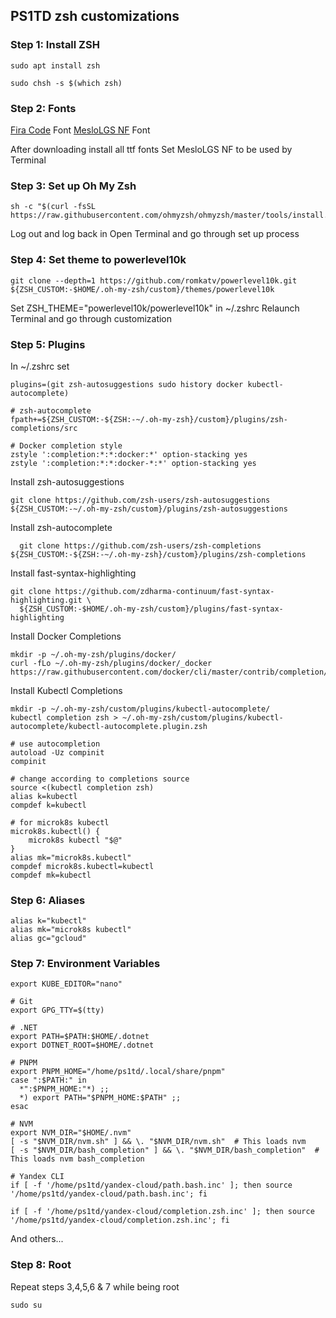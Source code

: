 ## PS1TD zsh customizations

### Step 1: Install ZSH

```
sudo apt install zsh
```

```
sudo chsh -s $(which zsh)
```

### Step 2: Fonts

[Fira Code](https://github.com/tonsky/FiraCode) Font
[MesloLGS NF](https://github.com/romkatv/powerlevel10k#fonts) Font

After downloading install all ttf fonts
Set MesloLGS NF to be used by Terminal

### Step 3: Set up Oh My Zsh

```
sh -c "$(curl -fsSL https://raw.githubusercontent.com/ohmyzsh/ohmyzsh/master/tools/install.sh)"
```

Log out and log back in
Open Terminal and go through set up process

### Step 4: Set theme to powerlevel10k

```
git clone --depth=1 https://github.com/romkatv/powerlevel10k.git ${ZSH_CUSTOM:-$HOME/.oh-my-zsh/custom}/themes/powerlevel10k
```

Set ZSH_THEME="powerlevel10k/powerlevel10k" in ~/.zshrc
Relaunch Terminal and go through customization

### Step 5: Plugins

In ~/.zshrc set

```
plugins=(git zsh-autosuggestions sudo history docker kubectl-autocomplete)

# zsh-autocomplete
fpath+=${ZSH_CUSTOM:-${ZSH:-~/.oh-my-zsh}/custom}/plugins/zsh-completions/src

# Docker completion style
zstyle ':completion:*:*:docker:*' option-stacking yes
zstyle ':completion:*:*:docker-*:*' option-stacking yes

```

Install zsh-autosuggestions

```
git clone https://github.com/zsh-users/zsh-autosuggestions ${ZSH_CUSTOM:-~/.oh-my-zsh/custom}/plugins/zsh-autosuggestions
```

Install zsh-autocomplete

```
  git clone https://github.com/zsh-users/zsh-completions ${ZSH_CUSTOM:-${ZSH:-~/.oh-my-zsh}/custom}/plugins/zsh-completions
```

Install fast-syntax-highlighting
```
git clone https://github.com/zdharma-continuum/fast-syntax-highlighting.git \
  ${ZSH_CUSTOM:-$HOME/.oh-my-zsh/custom}/plugins/fast-syntax-highlighting
```

Install Docker Completions

```
mkdir -p ~/.oh-my-zsh/plugins/docker/
curl -fLo ~/.oh-my-zsh/plugins/docker/_docker https://raw.githubusercontent.com/docker/cli/master/contrib/completion/zsh/_docker
```

Install Kubectl Completions
```
mkdir -p ~/.oh-my-zsh/custom/plugins/kubectl-autocomplete/
kubectl completion zsh > ~/.oh-my-zsh/custom/plugins/kubectl-autocomplete/kubectl-autocomplete.plugin.zsh
```
```
# use autocompletion
autoload -Uz compinit
compinit

# change according to completions source
source <(kubectl completion zsh)
alias k=kubectl
compdef k=kubectl

# for microk8s kubectl
microk8s.kubectl() {
    microk8s kubectl "$@"
}
alias mk="microk8s.kubectl"
compdef microk8s.kubectl=kubectl
compdef mk=kubectl
```

### Step 6: Aliases

```
alias k="kubectl"
alias mk="microk8s kubectl"
alias gc="gcloud"
```

### Step 7: Environment Variables

```
export KUBE_EDITOR="nano"

# Git
export GPG_TTY=$(tty)

# .NET
export PATH=$PATH:$HOME/.dotnet
export DOTNET_ROOT=$HOME/.dotnet

# PNPM
export PNPM_HOME="/home/ps1td/.local/share/pnpm"
case ":$PATH:" in
  *":$PNPM_HOME:"*) ;;
  *) export PATH="$PNPM_HOME:$PATH" ;;
esac

# NVM
export NVM_DIR="$HOME/.nvm"
[ -s "$NVM_DIR/nvm.sh" ] && \. "$NVM_DIR/nvm.sh"  # This loads nvm
[ -s "$NVM_DIR/bash_completion" ] && \. "$NVM_DIR/bash_completion"  # This loads nvm bash_completion

# Yandex CLI
if [ -f '/home/ps1td/yandex-cloud/path.bash.inc' ]; then source '/home/ps1td/yandex-cloud/path.bash.inc'; fi

if [ -f '/home/ps1td/yandex-cloud/completion.zsh.inc' ]; then source '/home/ps1td/yandex-cloud/completion.zsh.inc'; fi

```

And others...

### Step 8: Root

Repeat steps 3,4,5,6 & 7 while being root

```
sudo su
```
